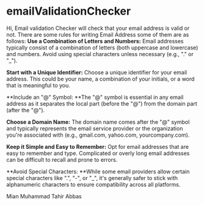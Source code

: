 # emailValidationChecker
Hi,
Email validation Checker will check that your email address is valid or not.
There are some rules for writing Email Address some of them are as follows:
**Use a Combination of Letters and Numbers:** Email addresses typically consist of a combination of letters (both uppercase and lowercase) and numbers. Avoid using special characters unless necessary (e.g., "." or "_").

**Start with a Unique Identifier:** Choose a unique identifier for your email address. This could be your name, a combination of your initials, or a word that is meaningful to you.

**Include an "@" Symbol: **The "@" symbol is essential in any email address as it separates the local part (before the "@") from the domain part (after the "@").

**Choose a Domain Name:** The domain name comes after the "@" symbol and typically represents the email service provider or the organization you're associated with (e.g., gmail.com, yahoo.com, yourcompany.com).

**Keep it Simple and Easy to Remember:** Opt for email addresses that are easy to remember and type. Complicated or overly long email addresses can be difficult to recall and prone to errors.

**Avoid Special Characters: **While some email providers allow certain special characters like ".", "-", or "_", it's generally safer to stick with alphanumeric characters to ensure compatibility across all platforms.

<footer>
  Mian Muhammad Tahir Abbas
</footer>
